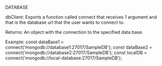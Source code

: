 DATABASE

dbClient:
Exports a function called connect that receives 1 argument and that is the database url that the user wants to connect to.

Returns:
An object with the connection to the specified data base.

Example:
const dataBase1 = connect('mongodb://database1:27017/SampleDB');
const dataBase2 = connect('mongodb://database2:27017/SampleDB');
const localDB = connect('mongodb://local-database:27017/SampleDB');
